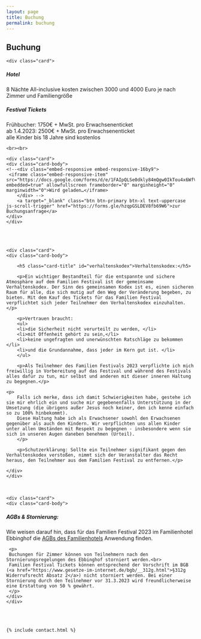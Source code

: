 ```yaml
---
layout: page
title: Buchung
permalink: buchung
---
```

<div class="col-lg-12 text-center">
	<h2 class="section-heading text-uppercase">Buchung</h2>

	<div class="card">
  <div class="card-body">
    <h5 class="card-title">Hotel</h5>
    <p class="card-text">8 Nächte All-inclusive kosten zwischen 3000 und
		4000 Euro je nach Zimmer und Familiengröße</p>
		<h5 class="card-title">Festival Tickets</h5>
		<p class="card-text">Frühbucher: 1750€ + MwSt. pro Erwachsenenticket<br>
		ab 1.4.2023: 2500€ + MwSt. pro Erwachsenenticket<br>
		alle Kinder bis 18 Jahre sind kostenlos</p>
  </div>
	</div>

	<br><br>

	<div class="card">
	<div class="card-body">
	<!--<div class="embed-responsive embed-responsive-16by9">
	 <iframe class="embed-responsive-item" src="https://docs.google.com/forms/d/e/1FAIpQLSe0dkly84mQgw0IkTou4x6WfVRy920fxfuVE1yiUy9JKOwpxQ/viewform?embedded=true" allowfullscreen frameborder="0" marginheight="0" marginwidth="0">Wird geladen…</iframe>
	 	</div> -->
		<a target="_blank" class="btn btn-primary btn-xl text-uppercase js-scroll-trigger" href="https://forms.gle/hzqpGSLDEV8fb69W6">zur Buchungsanfrage</a>
	</div>
	</div>

  <br><br>

	<div class="card">
	<div class="card-body">

		<h5 class="card-title" id="verhaltenskodex">Verhaltenskodex:</h5>

		<p>Ein wichtiger Bestandteil für die entspannte und sichere Atmosphäre auf dem Familien Festival ist der gemeinsame Verhaltenskodex. Der Sinn des gemeinsamen Kodex ist es, einen sicheren Raum für alle, die sich mutig auf den Weg der Veränderung begeben, zu bieten. Mit dem Kauf des Tickets für das Familien Festival verpflichtet sich jeder Teilnehmer den Verhaltenskodex einzuhalten.</p>

		<p>Vertrauen braucht:
		<ul>
		<li>die Sicherheit nicht verurteilt zu werden, </li>
		<li>mit Offenheit gehört zu sein,</li>
		<li>keine ungefragten und unerwünschten Ratschläge zu bekommen </li>
		<li>und die Grundannahme, dass jeder im Kern gut ist. </li>
		</ul>
</p>

		<p>Als Teilnehmer des Familien Festivals 2023 verpflichte ich mich freiwillig in Vorbereitung auf das Festival und während des Festivals alles dafür zu tun, mir selbst und anderen mit dieser inneren Haltung zu begegnen.</p>

    <p>
		Falls ich merke, dass ich damit Schwierigkeiten habe, gestehe ich sie mir ehrlich ein und suche mir gegebenenfalls Unterstützung in der Umsetzung (die übrigens außer Jesus noch keiner, den ich kenne einfach so zu 100% hinbekommt).
		Diese Haltung habe ich als Erwachsener sowohl den Erwachsenen gegenüber als auch den Kindern. Wir verpflichten uns allen Kinder unter allen Umständen mit Respekt zu begegnen - insbesondere wenn sie sich in unseren Augen daneben benehmen (Urteil).
		</p>

		<p>Schutzerklärung: Sollte ein Teilnehmer signifikant gegen den Verhaltenskodex verstoßen, nimmt sich der Veranstalter das Recht heraus, den Teilnehmer aus dem Familien Festival zu entfernen.</p>

	</div>
	</div>

 <br>

	<div class="card">
	<div class="card-body">
   <h5 class="card-title" id="storno">AGBs & Stornierung:</h5>
	 <p>Wie weisen darauf hin, dass für das Familien Festival 2023 im Familienhotel Ebbinghof die
	 <a href="https://www.familienhotel-ebbinghof.de/agb">AGBs des Familienhotels</a> Anwendung finden.</p>

	 <p>
	 Buchungen für Zimmer können von Teilnehmern nach den Stornierungsregelungen des Ebbinghof storniert werden.<br>
	 Familien Festival Tickets können entsprechend der Vorschrift im BGB (<a href="https://www.gesetze-im-internet.de/bgb/__312g.html">§312g Widerrufsrecht Absatz 2</a>) nicht storniert werden. Bei einer Stornierung durch den Teilnehmer vor 31.3.2023 wird freundlicherweise eine Erstattung von 50 % gewährt.
	 </p>
	</div>
	</div>

  <br><br>

	{% include contact.html %}

</div>
